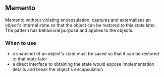 ## Memento

Memento without violating encapsulation, captures and externalizes an object's internal
state so that the object can be restored to this state later. The pattern has behavioral
purpose and applies to the objects.

### When to use

* a snapshot of an object's state must be saved so that it can be restored to that state later
* a direct interface to obtaining the state would expose implementation details and break the object's encapsulation 